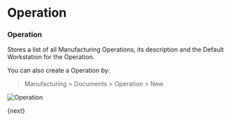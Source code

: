 # Operation

### Operation

Stores a list of all Manufacturing Operations, its description and the Default Workstation for the Operation.

You can also create a Operation by:

> Manufacturing > Documents > Operation > New

<img class="screenshot" alt="Operation" src="/docs/assets/img/manufacturing/operation.png">

{next}